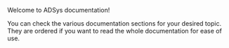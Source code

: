 Welcome to ADSys documentation!

You can check the various documentation sections for your desired topic. They are ordered if you want to read the whole documentation for ease of use.